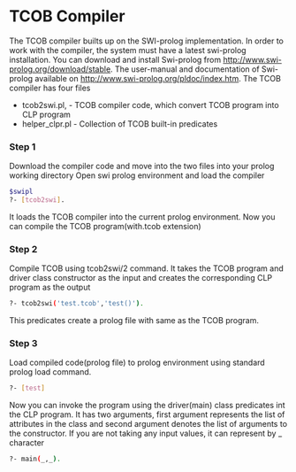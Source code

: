 # TCOB Compiler
The TCOB compiler builts up on the SWI-prolog implementation. In order to work with the compiler, the system must have a latest swi-prolog installation. You can download and install Swi-prolog from http://www.swi-prolog.org/download/stable. The user-manual and documentation of Swi-prolog available on http://www.swi-prolog.org/pldoc/index.htm. The TCOB compiler has four files

* tcob2swi.pl, - TCOB compiler code, which convert TCOB program into CLP program
* helper_clpr.pl - Collection of TCOB built-in predicates

### Step 1
Download the compiler code and move into the two files into your prolog working directory
Open swi prolog environment and load the compiler
```sh
$swipl
?- [tcob2swi].
```
It loads the TCOB compiler into the current prolog environment. Now you can compile the TCOB program(with.tcob extension)
### Step 2
Compile TCOB using tcob2swi/2 command. It takes the TCOB program and driver class constructor as the input and creates the corresponding CLP program as the output
```sh
?- tcob2swi('test.tcob','test()').
```
This predicates create a prolog file with same as the TCOB program.

### Step 3

Load compiled code(prolog file) to prolog environment using standard prolog load command.
```sh
?- [test]
```
Now you can invoke the program using the driver(main) class predicates int the CLP program. It has two arguments, first argument represents the list of attributes in the class and second argument denotes the list of arguments to the constructor. If you are not taking any input values, it can represent by _ character 
```sh
?- main(_,_).
```

